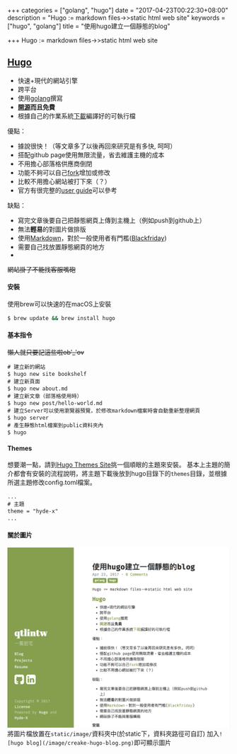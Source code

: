 +++
categories = ["golang", "hugo"]
date = "2017-04-23T00:22:30+08:00"
description = "Hugo := markdown files->>static html web site"
keywords = ["hugo", "golang"]
title = "使用hugo建立一個靜態的blog"

+++
Hugo := markdown files->>static html web site
## <a href="https://gohugo.io" target="_blank">Hugo</a>

- 快速+現代的網站引擎
- 跨平台
- 使用[golang](https://golang.org)撰寫
- **[開源](https://github.com/spf13/hugo)**而且**免費**
- 根據自己的作業系統[下載](https://github.com/spf13/hugo/releases)編譯好的可執行檔

優點：

- 據說很快！（等文章多了以後再回來研究是有多快, 呵呵）
- 搭配github page使用無限流量，省去維護主機的成本
- 不用擔心部落格供應商倒閉
- 功能不夠可以自己[fork](https://git-scm.com/book/zh-tw/v2/GitHub-參與一個專案)增加或修改
- 比較不用擔心網站被打下來（？）
- 官方有很完整的[user guide](https://gohugo.io/overview/quickstart/)可以參考

缺點：

- 寫完文章後要自己把靜態網頁上傳到主機上（例如push到github上）
- 無法**輕易**的對圖片做排版
- 使用[Markdown](http://markdown.tw)，對於一般使用者有門檻([Blackfriday](https://github.com/russross/blackfriday))
- 需要自己找放置靜態網頁的地方
- 
~~網站掛了不能找客服嘴砲~~

#### 安裝
使用brew可以快速的在macOS上安裝
```bash
$ brew update && brew install hugo
```
#### 基本指令
~~懶人就只要記這些啦ob'_'ov~~
```
# 建立新的網站
$ hugo new site bookshelf 
# 建立新頁面
$ hugo new about.md
# 建立新文章（部落格使用時）
$ hugo new post/hello-world.md 
# 建立Server可以使用瀏覽器預覽，於修改markdown檔案時會自動重新整理網頁
$ hugo server  
# 產生靜態html檔案到public資料夾內
$ hugo  
```
#### Themes
想要潮一點，請到[Hugo Themes Site](https://themes.gohugo.io)挑一個順眼的主題來安裝。
基本上主題的簡介都會有安裝的流程說明，將主題下載後放到hugo目錄下的`themes`目錄，並根據所選主題修改config.toml檔案。
```
...
# 主題
theme = "hyde-x"
...
```

#### 關於圖片
![hugo blog](/image/creake-hugo-blog.png)
將圖片檔放置在`static/image/`資料夾中(於static下，資料夾路徑可自訂)
加入`![hugo blog](/image/creake-hugo-blog.png)`即可顯示圖片
